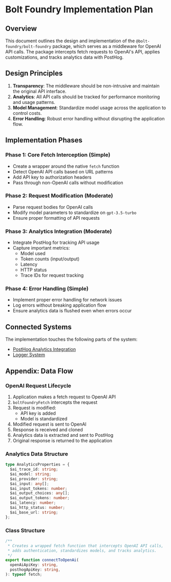 
# Bolt Foundry Implementation Plan

## Overview

This document outlines the design and implementation of the `@bolt-foundry/bolt-foundry` package, which serves as a middleware for OpenAI API calls. The package intercepts fetch requests to OpenAI's API, applies customizations, and tracks analytics data with PostHog.

## Design Principles

1. **Transparency**: The middleware should be non-intrusive and maintain the original API interface.
2. **Analytics**: All API calls should be tracked for performance monitoring and usage patterns.
3. **Model Management**: Standardize model usage across the application to control costs.
4. **Error Handling**: Robust error handling without disrupting the application flow.

## Implementation Phases

### Phase 1: Core Fetch Interception (Simple)

- Create a wrapper around the native `fetch` function
- Detect OpenAI API calls based on URL patterns
- Add API key to authorization headers
- Pass through non-OpenAI calls without modification

### Phase 2: Request Modification (Moderate)

- Parse request bodies for OpenAI calls
- Modify model parameters to standardize on `gpt-3.5-turbo`
- Ensure proper formatting of API requests

### Phase 3: Analytics Integration (Moderate)

- Integrate PostHog for tracking API usage
- Capture important metrics:
  - Model used
  - Token counts (input/output)
  - Latency
  - HTTP status
  - Trace IDs for request tracking

### Phase 4: Error Handling (Simple)

- Implement proper error handling for network issues
- Log errors without breaking application flow
- Ensure analytics data is flushed even when errors occur

## Connected Systems

The implementation touches the following parts of the system:

- [PostHog Analytics Integration](packages/bolt-foundry/bolt-foundry.ts)
- [Logger System](packages/logger/logger.ts)

## Appendix: Data Flow

### OpenAI Request Lifecycle

1. Application makes a fetch request to OpenAI API
2. `boltFoundryFetch` intercepts the request
3. Request is modified:
   - API key is added
   - Model is standardized
4. Modified request is sent to OpenAI
5. Response is received and cloned
6. Analytics data is extracted and sent to PostHog
7. Original response is returned to the application

### Analytics Data Structure

```typescript
type AnalyticsProperties = {
  $ai_trace_id: string;
  $ai_model: string;
  $ai_provider: string;
  $ai_input: any[];
  $ai_input_tokens: number;
  $ai_output_choices: any[];
  $ai_output_tokens: number;
  $ai_latency: number;
  $ai_http_status: number;
  $ai_base_url: string;
};
```

### Class Structure

```typescript
/**
 * Creates a wrapped fetch function that intercepts OpenAI API calls, 
 * adds authentication, standardizes models, and tracks analytics.
 */
export function connectToOpenAi(
  openAiApiKey: string,
  posthogApiKey: string,
): typeof fetch;
```
